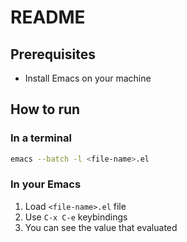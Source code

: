 # README

## Prerequisites

- Install Emacs on your machine

## How to run

### In a terminal

```bash
emacs --batch -l <file-name>.el
```

### In your Emacs

1. Load `<file-name>.el` file
2. Use `C-x C-e` keybindings
3. You can see the value that evaluated
